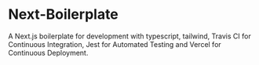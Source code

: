 # Next-Boilerplate

A Next.js boilerplate for development with typescript, tailwind, Travis CI for Continuous Integration, Jest for Automated Testing and Vercel for Continuous Deployment.
